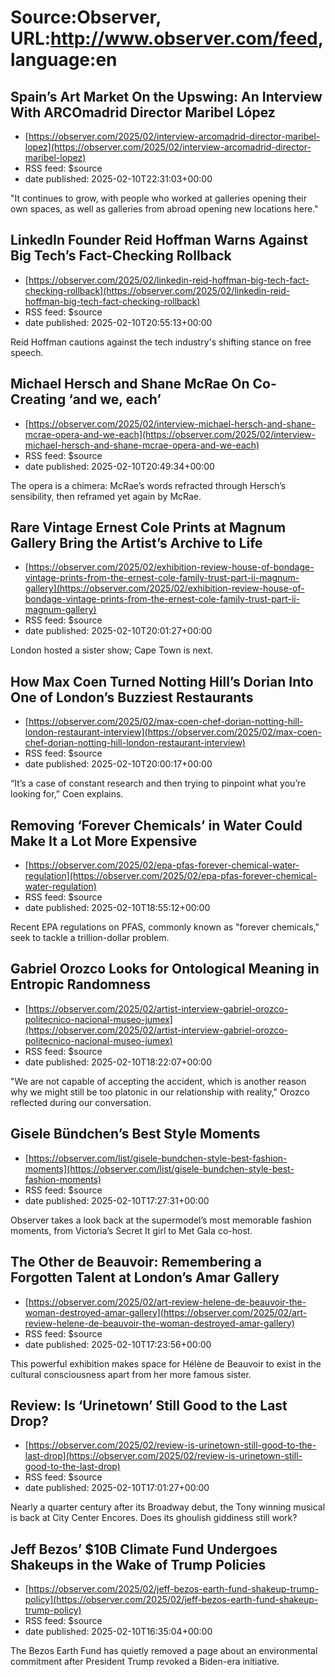 # Source:Observer, URL:http://www.observer.com/feed, language:en

## Spain’s Art Market On the Upswing: An Interview With ARCOmadrid Director Maribel López
 - [https://observer.com/2025/02/interview-arcomadrid-director-maribel-lopez](https://observer.com/2025/02/interview-arcomadrid-director-maribel-lopez)
 - RSS feed: $source
 - date published: 2025-02-10T22:31:03+00:00

"It continues to grow, with people who worked at galleries opening their own spaces, as well as galleries from abroad opening new locations here."

## LinkedIn Founder Reid Hoffman Warns Against Big Tech’s Fact-Checking Rollback
 - [https://observer.com/2025/02/linkedin-reid-hoffman-big-tech-fact-checking-rollback](https://observer.com/2025/02/linkedin-reid-hoffman-big-tech-fact-checking-rollback)
 - RSS feed: $source
 - date published: 2025-02-10T20:55:13+00:00

Reid Hoffman cautions against the tech industry's shifting stance on free speech.

## Michael Hersch and Shane McRae On Co-Creating ‘and we, each’
 - [https://observer.com/2025/02/interview-michael-hersch-and-shane-mcrae-opera-and-we-each](https://observer.com/2025/02/interview-michael-hersch-and-shane-mcrae-opera-and-we-each)
 - RSS feed: $source
 - date published: 2025-02-10T20:49:34+00:00

The opera is a chimera: McRae’s words refracted through Hersch’s sensibility, then reframed yet again by McRae.

## Rare Vintage Ernest Cole Prints at Magnum Gallery Bring the Artist’s Archive to Life
 - [https://observer.com/2025/02/exhibition-review-house-of-bondage-vintage-prints-from-the-ernest-cole-family-trust-part-ii-magnum-gallery](https://observer.com/2025/02/exhibition-review-house-of-bondage-vintage-prints-from-the-ernest-cole-family-trust-part-ii-magnum-gallery)
 - RSS feed: $source
 - date published: 2025-02-10T20:01:27+00:00

London hosted a sister show; Cape Town is next.

## How Max Coen Turned Notting Hill’s Dorian Into One of London’s Buzziest Restaurants
 - [https://observer.com/2025/02/max-coen-chef-dorian-notting-hill-london-restaurant-interview](https://observer.com/2025/02/max-coen-chef-dorian-notting-hill-london-restaurant-interview)
 - RSS feed: $source
 - date published: 2025-02-10T20:00:17+00:00

“It’s a case of constant research and then trying to pinpoint what you’re looking for,” Coen explains.

## Removing ‘Forever Chemicals’ in Water Could Make It a Lot More Expensive
 - [https://observer.com/2025/02/epa-pfas-forever-chemical-water-regulation](https://observer.com/2025/02/epa-pfas-forever-chemical-water-regulation)
 - RSS feed: $source
 - date published: 2025-02-10T18:55:12+00:00

Recent EPA regulations on PFAS, commonly known as "forever chemicals," seek to tackle a trillion-dollar problem.

## Gabriel Orozco Looks for Ontological Meaning in Entropic Randomness
 - [https://observer.com/2025/02/artist-interview-gabriel-orozco-politecnico-nacional-museo-jumex](https://observer.com/2025/02/artist-interview-gabriel-orozco-politecnico-nacional-museo-jumex)
 - RSS feed: $source
 - date published: 2025-02-10T18:22:07+00:00

"We are not capable of accepting the accident, which is another reason why we might still be too platonic in our relationship with reality," Orozco reflected during our conversation.

## Gisele Bündchen’s Best Style Moments
 - [https://observer.com/list/gisele-bundchen-style-best-fashion-moments](https://observer.com/list/gisele-bundchen-style-best-fashion-moments)
 - RSS feed: $source
 - date published: 2025-02-10T17:27:31+00:00

Observer takes a look back at the supermodel’s most memorable fashion moments, from Victoria’s Secret It girl to Met Gala co-host.

## The Other de Beauvoir: Remembering a Forgotten Talent at London’s Amar Gallery
 - [https://observer.com/2025/02/art-review-helene-de-beauvoir-the-woman-destroyed-amar-gallery](https://observer.com/2025/02/art-review-helene-de-beauvoir-the-woman-destroyed-amar-gallery)
 - RSS feed: $source
 - date published: 2025-02-10T17:23:56+00:00

This powerful exhibition makes space for Hélène de Beauvoir to exist in the cultural consciousness apart from her more famous sister.

## Review: Is ‘Urinetown’ Still Good to the Last Drop?
 - [https://observer.com/2025/02/review-is-urinetown-still-good-to-the-last-drop](https://observer.com/2025/02/review-is-urinetown-still-good-to-the-last-drop)
 - RSS feed: $source
 - date published: 2025-02-10T17:01:27+00:00

Nearly a quarter century after its Broadway debut, the Tony winning musical is back at City Center Encores. Does its ghoulish giddiness still work?

## Jeff Bezos’ $10B Climate Fund Undergoes Shakeups in the Wake of Trump Policies
 - [https://observer.com/2025/02/jeff-bezos-earth-fund-shakeup-trump-policy](https://observer.com/2025/02/jeff-bezos-earth-fund-shakeup-trump-policy)
 - RSS feed: $source
 - date published: 2025-02-10T16:35:04+00:00

The Bezos Earth Fund has quietly removed a page about an environmental commitment after President Trump revoked a Biden-era initiative.

